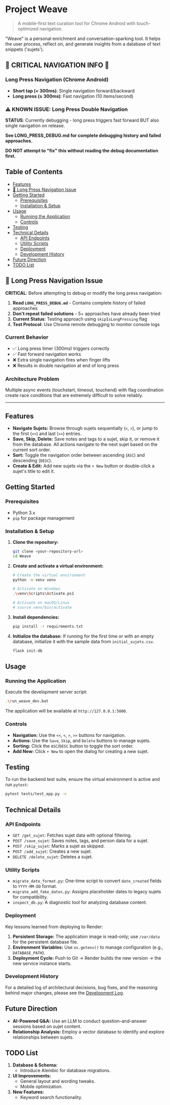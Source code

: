 # Project Weave

> A mobile-first text curation tool for Chrome Android with touch-optimized navigation.

"Weave" is a personal enrichment and conversation-sparking tool. It helps the user process, reflect on, and generate insights from a database of text snippets ('sujets').

## 🚨 CRITICAL NAVIGATION INFO 🚨

### Long Press Navigation (Chrome Android)
- **Short tap (< 300ms)**: Single navigation forward/backward
- **Long press (≥ 300ms)**: Fast navigation (10 items/second)

### ⚠️ KNOWN ISSUE: Long Press Double Navigation
**STATUS**: Currently debugging - long press triggers fast forward BUT also single navigation on release.

**See LONG_PRESS_DEBUG.md for complete debugging history and failed approaches.**

**DO NOT attempt to "fix" this without reading the debug documentation first.**

## Table of Contents

- [Features](#features)
- [🚨 Long Press Navigation Issue](#-long-press-navigation-issue)
- [Getting Started](#getting-started)
  - [Prerequisites](#prerequisites)
  - [Installation & Setup](#installation--setup)
- [Usage](#usage)
  - [Running the Application](#running-the-application)
  - [Controls](#controls)
- [Testing](#testing)
- [Technical Details](#technical-details)
  - [API Endpoints](#api-endpoints)
  - [Utility Scripts](#utility-scripts)
  - [Deployment](#deployment)
  - [Development History](#development-history)
- [Future Direction](#future-direction)
- [TODO List](#todo-list)

## 🚨 Long Press Navigation Issue

**CRITICAL**: Before attempting to debug or modify the long press navigation:

1. **Read `LONG_PRESS_DEBUG.md`** - Contains complete history of failed approaches
2. **Don't repeat failed solutions** - 5+ approaches have already been tried
3. **Current Status**: Testing approach using `skipIsLongPressing` flag
4. **Test Protocol**: Use Chrome remote debugging to monitor console logs

### Current Behavior
- ✅ Long press timer (300ms) triggers correctly
- ✅ Fast forward navigation works 
- ❌ Extra single navigation fires when finger lifts
- ❌ Results in double navigation at end of long press

### Architecture Problem
Multiple async events (touchstart, timeout, touchend) with flag coordination create race conditions that are extremely difficult to solve reliably.

---

## Features

- **Navigate Sujets:** Browse through sujets sequentially (`<`, `>`), or jump to the first (`<<`) and last (`>>`) entries.
- **Save, Skip, Delete:** Save notes and tags to a sujet, skip it, or remove it from the database. All actions navigate to the next sujet based on the current sort order.
- **Sort:** Toggle the navigation order between ascending (`ASC`) and descending (`DESC`).
- **Create & Edit:** Add new sujets via the `+ New` button or double-click a sujet's title to edit it.

## Getting Started

### Prerequisites

- Python 3.x
- `pip` for package management

### Installation & Setup

1.  **Clone the repository:**
    ```bash
    git clone <your-repository-url>
    cd Weave
    ```

2.  **Create and activate a virtual environment:**
    ```bash
    # Create the virtual environment
    python -m venv venv

    # Activate on Windows
    .\venv\Scripts\Activate.ps1

    # Activate on macOS/Linux
    # source venv/bin/activate
    ```

3.  **Install dependencies:**
    ```bash
    pip install -r requirements.txt
    ```

4.  **Initialize the database:**
    If running for the first time or with an empty database, initialize it with the sample data from `initial_sujets.csv`.
    ```bash
    flask init-db
    ```

## Usage

### Running the Application

Execute the development server script:

```bash
.\run_weave_dev.bat
```

The application will be available at `http://127.0.0.1:5000`.

### Controls

- **Navigation:** Use the `<<`, `<`, `>`, `>>` buttons for navigation.
- **Actions:** Use the `Save`, `Skip`, and `Delete` buttons to manage sujets.
- **Sorting:** Click the `ASC`/`DESC` button to toggle the sort order.
- **Add New:** Click `+ New` to open the dialog for creating a new sujet.

## Testing

To run the backend test suite, ensure the virtual environment is active and run `pytest`:

```bash
pytest tests/test_app.py -v
```

## Technical Details

### API Endpoints

- `GET /get_sujet`: Fetches sujet data with optional filtering.
- `POST /save_sujet`: Saves notes, tags, and person data for a sujet.
- `POST /skip_sujet`: Marks a sujet as skipped.
- `POST /add_sujet`: Creates a new sujet.
- `DELETE /delete_sujet`: Deletes a sujet.

### Utility Scripts

- `migrate_date_format.py`: One-time script to convert `date_created` fields to `YYYY-MM-DD` format.
- `migrate_add_fake_dates.py`: Assigns placeholder dates to legacy sujets for compatibility.
- `inspect_db.py`: A diagnostic tool for analyzing database content.

### Deployment

Key lessons learned from deploying to Render:
1.  **Persistent Storage:** The application image is read-only; use `/var/data` for the persistent database file.
2.  **Environment Variables:** Use `os.getenv()` to manage configuration (e.g., `DATABASE_PATH`).
3.  **Deployment Cycle:** Push to Git -> Render builds the new version -> the new service instance starts.

### Development History

For a detailed log of architectural decisions, bug fixes, and the reasoning behind major changes, please see the [Development Log](memory.md).

## Future Direction

- **AI-Powered Q&A:** Use an LLM to conduct question-and-answer sessions based on sujet content.
- **Relationship Analysis:** Employ a vector database to identify and explore relationships between sujets.

## TODO List

1.  **Database & Schema:**
    - Introduce Alembic for database migrations.
2.  **UI Improvements:**
    - General layout and wording tweaks.
    - Mobile optimization.
3.  **New Features:**
    - Keyword search functionality.
